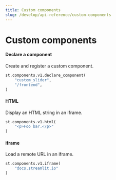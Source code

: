 ```yaml
---
title: Custom components
slug: /develop/api-reference/custom-components
---
```


# Custom components

<TileContainer>

<RefCard href="/develop/api-reference/custom-components/st.components.v1.declare_component">

<h4>Declare a component</h4>

Create and register a custom component.

```python
st.components.v1.declare_component(
    "custom_slider",
    "/frontend",
)
```

</RefCard>

<RefCard href="/develop/api-reference/custom-components/st.components.v1.html">

<h4>HTML</h4>

Display an HTML string in an iframe.

```python
st.components.v1.html(
    "<p>Foo bar.</p>"
)
```

</RefCard>

<RefCard href="/develop/api-reference/custom-components/st.components.v1.iframe">

<h4>iframe</h4>

Load a remote URL in an iframe.

```python
st.components.v1.iframe(
    "docs.streamlit.io"
)
```

</RefCard>

</TileContainer>
